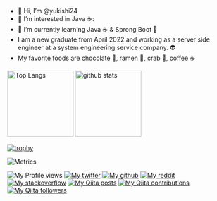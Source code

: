 - 👋 Hi, I’m @yukishi24
- 👀 I’m interested in Java ☕:
- 🌱 I’m currently learning Java ☕ & Sprong Boot 🥗
- I am a new graduate from April 2022 and working as a server side engineer at a system engineering service company. 👽
- My favorite foods are chocolate 🍫, ramen 🍜, crab 🦀, coffee ☕

<p align="left"> 
  <img alt="Top Langs" height="150px" src="https://github-readme-stats.vercel.app/api/top-langs/?username=yukishi24&layout=compact&count_private=true&show_icons=true&theme=onedark" />
  <img alt="github stats" height="150px" src="https://github-readme-stats.vercel.app/api?username=yukishi24&count_private=true&show_icons=true&show_icons=true&theme=onedark" />
</p>

[![trophy](https://github-profile-trophy.vercel.app/?username=yukishi24&theme=onedark&column=7
)](https://github.com/ryo-ma/github-profile-trophy)

![Metrics](https://metrics.lecoq.io/yukishi24?template=classic&isocalendar=1&isocalendar.duration=half-year&config.timezone=Asia%2FTokyo)

![My Profile views](https://komarev.com/ghpvc/?username=yukishi24)
[![My twitter](https://img.shields.io/twitter/follow/yukishi24?label=Twitter&logo=twitter&style=flat)](https://twitter.com/yukishi24)
[![My github](https://img.shields.io/github/followers/yukishi24?label=follow&logo=github&style=flat)](https://github.com/yukishi24)
[![My reddit](https://img.shields.io/reddit/user-karma/combined/yukishi24?label=Reddit&logo=reddit&style=flat)](https://www.reddit.com/user/yukishi24)
[![My stackoverflow](https://img.shields.io/stackexchange/stackoverflow/r/18312637?label=StackOverflow&logo=stack-overflow&style=flat)](https://ja.stackoverflow.com/users/51688/redring)
[![My Qiita posts](https://qiita-badge.apiapi.app/s/RedRing/posts.svg)](http://qiita.com/RedRing)
[![My Qiita contributions](https://qiita-badge.apiapi.app/s/RedRing/contributions.svg)](http://qiita.com/RedRing)
[![My Qiita followers](https://qiita-badge.apiapi.app/s/RedRing/followers.svg)](http://qiita.com/RedRing)
